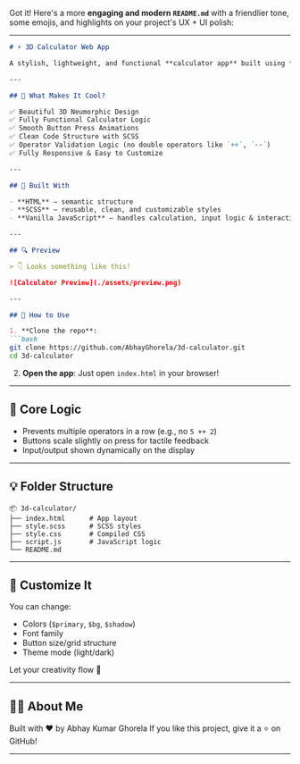 Got it! Here's a more **engaging and modern `README.md`** with a friendlier tone, some emojis, and highlights on your project's UX + UI polish:

---

````markdown
# ⚡ 3D Calculator Web App

A stylish, lightweight, and functional **calculator app** built using **HTML**, **SCSS**, and **JavaScript** — designed with a smooth 3D soft UI for a modern user experience.

---

## 🎯 What Makes It Cool?

✅ Beautiful 3D Neumorphic Design  
✅ Fully Functional Calculator Logic  
✅ Smooth Button Press Animations  
✅ Clean Code Structure with SCSS  
✅ Operator Validation Logic (no double operators like `++`, `--`)  
✅ Fully Responsive & Easy to Customize

---

## 🧱 Built With

- **HTML** – semantic structure  
- **SCSS** – reusable, clean, and customizable styles  
- **Vanilla JavaScript** – handles calculation, input logic & interaction

---

## 🔍 Preview

> 👇 Looks something like this!

![Calculator Preview](./assets/preview.png)

---

## 🚀 How to Use

1. **Clone the repo**:
```bash
git clone https://github.com/AbhayGhorela/3d-calculator.git
cd 3d-calculator
````

2. **Open the app**:
   Just open `index.html` in your browser!

---

## 🧠 Core Logic

* Prevents multiple operators in a row (e.g., no `5 ++ 2`)
* Buttons scale slightly on press for tactile feedback
* Input/output shown dynamically on the display

---

## 💡 Folder Structure

```
📦 3d-calculator/
├── index.html      # App layout
├── style.scss      # SCSS styles
├── style.css       # Compiled CSS
├── script.js       # JavaScript logic
└── README.md
```

---

## 📌 Customize It

You can change:

* Colors (`$primary`, `$bg`, `$shadow`)
* Font family
* Button size/grid structure
* Theme mode (light/dark)

Let your creativity flow 💫

---

## 🙋‍♂️ About Me

Built with ❤️ by Abhay Kumar Ghorela
If you like this project, give it a ⭐ on GitHub!

---

